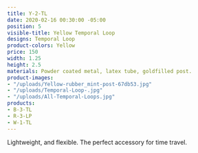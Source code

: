 ```yaml
---
title: Y-2-TL
date: 2020-02-16 00:30:00 -05:00
position: 5
visible-title: Yellow Temporal Loop
designs: Temporal Loop
product-colors: Yellow
price: 150
width: 1.25
height: 2.5
materials: Powder coated metal, latex tube, goldfilled post.
product-images:
- "/uploads/Yellow-rubber_mint-post-67db53.jpg"
- "/uploads/Temporal-Loop-.jpg"
- "/uploads/All-Temporal-Loops.jpg"
products:
- B-3-TL
- R-3-LP
- W-1-TL
---
```


Lightweight, and flexible. The perfect accessory for time travel. 